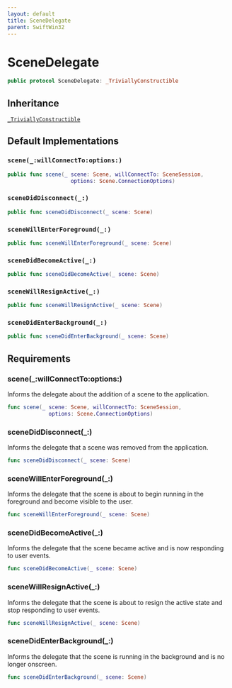 ```yaml
---
layout: default
title: SceneDelegate
parent: SwiftWin32
---
```

# SceneDelegate

``` swift
public protocol SceneDelegate: _TriviallyConstructible 
```

## Inheritance

[`_TriviallyConstructible`](https://compnerd.github.io/swift-win32/SwiftWin32/_TriviallyConstructible)

## Default Implementations

### `scene(_:willConnectTo:options:)`

``` swift
public func scene(_ scene: Scene, willConnectTo: SceneSession,
                    options: Scene.ConnectionOptions) 
```

### `sceneDidDisconnect(_:)`

``` swift
public func sceneDidDisconnect(_ scene: Scene) 
```

### `sceneWillEnterForeground(_:)`

``` swift
public func sceneWillEnterForeground(_ scene: Scene) 
```

### `sceneDidBecomeActive(_:)`

``` swift
public func sceneDidBecomeActive(_ scene: Scene) 
```

### `sceneWillResignActive(_:)`

``` swift
public func sceneWillResignActive(_ scene: Scene) 
```

### `sceneDidEnterBackground(_:)`

``` swift
public func sceneDidEnterBackground(_ scene: Scene) 
```

## Requirements

### scene(\_:​willConnectTo:​options:​)

Informs the delegate about the addition of a scene to the application.

``` swift
func scene(_ scene: Scene, willConnectTo: SceneSession,
             options: Scene.ConnectionOptions)
```

### sceneDidDisconnect(\_:​)

Informs the delegate that a scene was removed from the application.

``` swift
func sceneDidDisconnect(_ scene: Scene)
```

### sceneWillEnterForeground(\_:​)

Informs the delegate that the scene is about to begin running in the
foreground and become visible to the user.

``` swift
func sceneWillEnterForeground(_ scene: Scene)
```

### sceneDidBecomeActive(\_:​)

Informs the delegate that the scene became active and is now responding to
user events.

``` swift
func sceneDidBecomeActive(_ scene: Scene)
```

### sceneWillResignActive(\_:​)

Informs the delegate that the scene is about to resign the active state
and stop responding to user events.

``` swift
func sceneWillResignActive(_ scene: Scene)
```

### sceneDidEnterBackground(\_:​)

Informs the delegate that the scene is running in the background and is no
longer onscreen.

``` swift
func sceneDidEnterBackground(_ scene: Scene)
```
